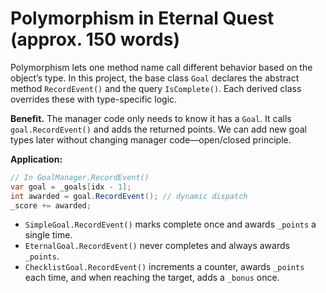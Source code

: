 # Polymorphism in Eternal Quest (approx. 150 words)

Polymorphism lets one method name call different behavior based on the object’s type. In this project, the base class `Goal` declares the abstract method `RecordEvent()` and the query `IsComplete()`. Each derived class overrides these with type-specific logic.

**Benefit.** The manager code only needs to know it has a `Goal`. It calls `goal.RecordEvent()` and adds the returned points. We can add new goal types later without changing manager code—open/closed principle.

**Application:**

```csharp
// In GoalManager.RecordEvent()
var goal = _goals[idx - 1];
int awarded = goal.RecordEvent(); // dynamic dispatch
_score += awarded;
```

- `SimpleGoal.RecordEvent()` marks complete once and awards `_points` a single time.
- `EternalGoal.RecordEvent()` never completes and always awards `_points`.
- `ChecklistGoal.RecordEvent()` increments a counter, awards `_points` each time, and when reaching the target, adds a `_bonus` once.
